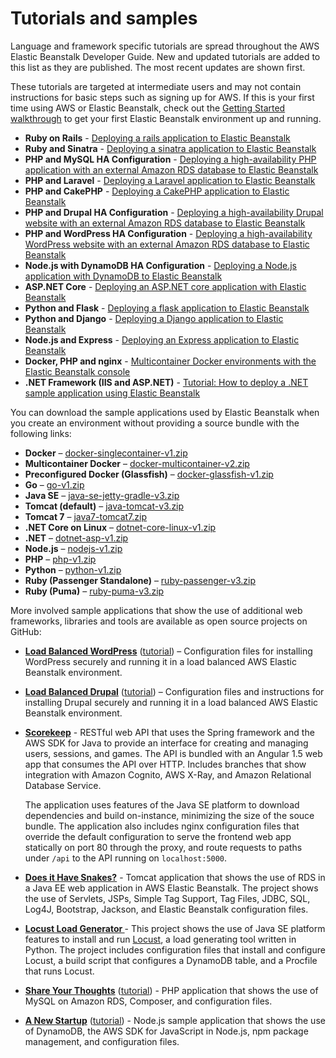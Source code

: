 # Tutorials and samples<a name="tutorials"></a>

Language and framework specific tutorials are spread throughout the AWS Elastic Beanstalk Developer Guide\. New and updated tutorials are added to this list as they are published\. The most recent updates are shown first\.

These tutorials are targeted at intermediate users and may not contain instructions for basic steps such as signing up for AWS\. If this is your first time using AWS or Elastic Beanstalk, check out the [Getting Started walkthrough](GettingStarted.md) to get your first Elastic Beanstalk environment up and running\.
+ **Ruby on Rails** \- [Deploying a rails application to Elastic Beanstalk](ruby-rails-tutorial.md)
+ **Ruby and Sinatra** \- [Deploying a sinatra application to Elastic Beanstalk](ruby-sinatra-tutorial.md)
+ **PHP and MySQL HA Configuration** \- [Deploying a high\-availability PHP application with an external Amazon RDS database to Elastic Beanstalk](php-ha-tutorial.md)
+ **PHP and Laravel** \- [Deploying a Laravel application to Elastic Beanstalk](php-laravel-tutorial.md)
+ **PHP and CakePHP** \- [Deploying a CakePHP application to Elastic Beanstalk](php-cakephp-tutorial.md)
+ **PHP and Drupal HA Configuration** \- [Deploying a high\-availability Drupal website with an external Amazon RDS database to Elastic Beanstalk](php-hadrupal-tutorial.md)
+ **PHP and WordPress HA Configuration** \- [Deploying a high\-availability WordPress website with an external Amazon RDS database to Elastic Beanstalk](php-hawordpress-tutorial.md)
+ **Node\.js with DynamoDB HA Configuration** \- [Deploying a Node\.js application with DynamoDB to Elastic Beanstalk](nodejs-dynamodb-tutorial.md)
+ **ASP\.NET Core** \- [Deploying an ASP\.NET core application with Elastic Beanstalk](dotnet-core-tutorial.md)
+ **Python and Flask** \- [Deploying a flask application to Elastic Beanstalk](create-deploy-python-flask.md)
+ **Python and Django** \- [Deploying a Django application to Elastic Beanstalk](create-deploy-python-django.md)
+ **Node\.js and Express** \- [Deploying an Express application to Elastic Beanstalk](create_deploy_nodejs_express.md)
+ **Docker, PHP and nginx** \- [Multicontainer Docker environments with the Elastic Beanstalk console](create_deploy_docker_ecstutorial.md)
+ **\.NET Framework \(IIS and ASP\.NET\)** \- [Tutorial: How to deploy a \.NET sample application using Elastic Beanstalk](create_deploy_NET.quickstart.md)

You can download the sample applications used by Elastic Beanstalk when you create an environment without providing a source bundle with the following links:
+ **Docker** – [docker\-singlecontainer\-v1\.zip](samples/docker-singlecontainer-v1.zip)
+ **Multicontainer Docker** – [docker\-multicontainer\-v2\.zip](samples/docker-multicontainer-v2.zip)
+ **Preconfigured Docker \(Glassfish\)** – [docker\-glassfish\-v1\.zip](samples/docker-glassfish-v1.zip)
+ **Go** – [go\-v1\.zip](samples/go-v1.zip)
+ **Java SE** – [java\-se\-jetty\-gradle\-v3\.zip](samples/java-se-jetty-gradle-v3.zip)
+ **Tomcat \(default\)** – [java\-tomcat\-v3\.zip](samples/java-tomcat-v3.zip)
+ **Tomcat 7** – [java7\-tomcat7\.zip](samples/java7-tomcat7.zip)
+ **\.NET Core on Linux** – [dotnet\-core\-linux\-v1\.zip](samples/dotnet-core-linux-v1.zip)
+ **\.NET** – [dotnet\-asp\-v1\.zip](samples/dotnet-asp-v1.zip)
+ **Node\.js** – [nodejs\-v1\.zip](samples/nodejs-v1.zip) 
+ **PHP** – [php\-v1\.zip](samples/php-v1.zip)
+ **Python** – [python\-v1\.zip](samples/python-v1.zip)
+ **Ruby \(Passenger Standalone\)** – [ruby\-passenger\-v3\.zip](samples/ruby-passenger-v3.zip)
+ **Ruby \(Puma\)** – [ruby\-puma\-v3\.zip](samples/ruby-puma-v3.zip)

More involved sample applications that show the use of additional web frameworks, libraries and tools are available as open source projects on GitHub:
+ **[Load Balanced WordPress](https://github.com/awslabs/eb-php-wordpress)** \([tutorial](php-hawordpress-tutorial.md)\) – Configuration files for installing WordPress securely and running it in a load balanced AWS Elastic Beanstalk environment\.
+ **[Load Balanced Drupal](https://github.com/awslabs/eb-php-drupal)** \([tutorial](php-hadrupal-tutorial.md)\) – Configuration files and instructions for installing Drupal securely and running it in a load balanced AWS Elastic Beanstalk environment\. 
+ **[Scorekeep](https://github.com/awslabs/eb-java-scorekeep)** \- RESTful web API that uses the Spring framework and the AWS SDK for Java to provide an interface for creating and managing users, sessions, and games\. The API is bundled with an Angular 1\.5 web app that consumes the API over HTTP\. Includes branches that show integration with Amazon Cognito, AWS X\-Ray, and Amazon Relational Database Service\.

  The application uses features of the Java SE platform to download dependencies and build on\-instance, minimizing the size of the souce bundle\. The application also includes nginx configuration files that override the default configuration to serve the frontend web app statically on port 80 through the proxy, and route requests to paths under `/api` to the API running on `localhost:5000`\.
+ **[Does it Have Snakes?](https://github.com/awslabs/eb-tomcat-snakes)** \- Tomcat application that shows the use of RDS in a Java EE web application in AWS Elastic Beanstalk\. The project shows the use of Servlets, JSPs, Simple Tag Support, Tag Files, JDBC, SQL, Log4J, Bootstrap, Jackson, and Elastic Beanstalk configuration files\.
+ **[Locust Load Generator ](https://github.com/awslabs/eb-locustio-sample)** \- This project shows the use of Java SE platform features to install and run [Locust](http://locust.io/), a load generating tool written in Python\. The project includes configuration files that install and configure Locust, a build script that configures a DynamoDB table, and a Procfile that runs Locust\.
+ **[Share Your Thoughts](https://github.com/awslabs/eb-demo-php-simple-app)** \([tutorial](php-ha-tutorial.md)\) \- PHP application that shows the use of MySQL on Amazon RDS, Composer, and configuration files\.
+ **[A New Startup](https://github.com/awslabs/eb-node-express-sample)** \([tutorial](nodejs-dynamodb-tutorial.md)\) \- Node\.js sample application that shows the use of DynamoDB, the AWS SDK for JavaScript in Node\.js, npm package management, and configuration files\.